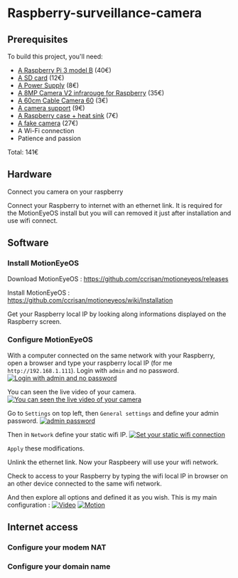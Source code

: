 # Raspberry-surveillance-camera

## Prerequisites
To build this project, you'll need:
* [A Raspberry Pi 3 model B](https://www.adafruit.com/product/3055) (40€)
* [A SD card](http://boutique.semageek.com/fr/773-micro-sd-16-gb-avec-adaptater-sd-et-os-noobs.html) (12€)
* [A Power Supply](https://www.amazon.fr/SainSmart-Certified-Raspberry-Adaptateur-Certification/dp/B01LHE8DBU/ref=sr_1_cc_2?s=aps&ie=UTF8&qid=1513517344&sr=1-2-catcorr&keywords=raspberry+3+Power+supply) (8€)
* [A 8MP Camera V2 infrarouge for Raspberry](https://www.kubii.fr/fr/idees-cadeaux/1654-nouvelle-camera-infrarouge-v2-8mp-640522710898.html) (35€)
* [A 60cm Cable Camera 60](http://boutique.semageek.com/fr/365-cable-flex-610mm-pour-camera-raspberry-pi.html) (3€)
* [A camera support](https://www.kubii.fr/fr/boitiers-raspberry-pi/801-boitier-camera-raspberry-pi-3272496002487.html?search_query=2334485&results=1) (9€)
* [A Raspberry case + heat sink](https://www.amazon.fr/gp/product/B01CPCMWWO/ref=oh_aui_detailpage_o00_s00?ie=UTF8&psc=1) (7€)
* [A fake camera](https://www.amazon.fr/gp/product/B012S908H0/ref=oh_aui_detailpage_o03_s00?ie=UTF8&psc=1) (27€)
* A Wi-Fi connection
* Patience and passion

Total: 141€

## Hardware
Connect you camera on your raspberry

Connect your Raspberry to internet with an ethernet link. It is required for the MotionEyeOS install but you will can removed it just after installation and use wifi connect.

## Software
### Install MotionEyeOS
Download MotionEyeOS : https://github.com/ccrisan/motioneyeos/releases

Install MotionEyeOS : https://github.com/ccrisan/motioneyeos/wiki/Installation

Get your Raspberry local IP by looking along informations displayed on the Raspberry screen.

### Configure MotionEyeOS
With a computer connected on the same network with your Raspberry, open a browser and type your raspberry local IP (for me `http://192.168.1.111`).
Login with `admin` and no password.
[![Login with admin and no password](https://i.imgur.com/AzRLWMM.jpg)](https://i.imgur.com/AzRLWMM.jpg)

You can seen the live video of your camera.
[![You can seen the live video of your camera](https://i.imgur.com/wUQCzEi.jpg)](https://i.imgur.com/wUQCzEi.jpg)

Go to `Settings` on top left, then `General settings` and define your admin password.
[![admin password](https://imgur.com/AzRLWMM)](https://imgur.com/AzRLWMM)

Then in `Network` define your static wifi IP.
[![Set your static wifi connection](https://i.imgur.com/kcWYRFa.jpg)](https://i.imgur.com/kcWYRFa.jpg)

`Apply` these modifications.

Unlink the ethernet link. Now your Raspbeery will use your wifi network.

Check to access to your Raspberry by typing the wifi local IP in browser on an other device connected to the same wifi network.

And then explore all options and defined it as you wish. This is my main configuration :
[![Video](https://i.imgur.com/jfi8q6y.jpg)](https://i.imgur.com/jfi8q6y.jpg)
[![Motion](https://i.imgur.com/CrFGWuo.jpg)](https://i.imgur.com/CrFGWuo.jpg)

## Internet access
### Configure your modem NAT
### Configure your domain name

